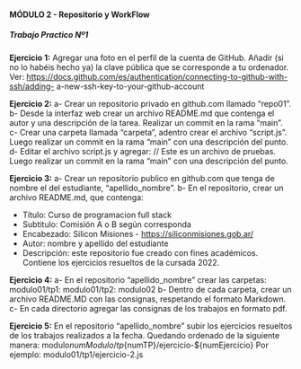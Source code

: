 ####   MÓDULO 2 - Repositorio y WorkFlow
##### Trabajo Practico Nº1

**Ejercicio 1:**
Agregar una foto en el perfil de la cuenta de GitHub.
Añadir (si no lo habéis hecho ya) la clave pública que se corresponde a tu
ordenador. Ver:
https://docs.github.com/es/authentication/connecting-to-github-with-ssh/adding-
a-new-ssh-key-to-your-github-account

**Ejercicio 2:**
a- Crear un repositorio privado en github.com llamado “repo01”.
b- Desde la interfaz web crear un archivo README.md que contenga el autor y
una descripción de la tarea. Realizar un commit en la rama “main”.
c- Crear una carpeta llamada “carpeta”, adentro crear el archivo “script.js”.
Luego realizar un commit en la rama “main” con una descripción del punto.
d- Editar el archivo script.js y agregar:
// Este es un archivo de pruebas.
Luego realizar un commit en la rama “main” con una descripción del punto.

**Ejercicio 3:**
a- Crear un repositorio publico en github.com que tenga de nombre el del
estudiante, “apellido_nombre”.
b- En el repositorio, crear un archivo README.md, que contenga:
- Título: Curso de programacion full stack
- Subtitulo: Comisión A o B según corresponda
- Encabezado: Silicon Misiones - https://siliconmisiones.gob.ar/
- Autor: nombre y apellido del estudiante
- Descripción: este repositorio fue creado con fines académicos. Contiene
los ejercicios resueltos de la cursada 2022.

**Ejercicio 4:**
a- En el repositorio “apellido_nombre” crear las carpetas:
modulo01/tp1:
modulo01/tp2:
modulo02
b- Dentro de cada carpeta, crear un archivo README.MD con las consignas,
respetando el formato Markdown.
c- En cada directorio agregar las consignas de los trabajos en formato pdf.

**Ejercicio 5:**
En el repositorio “apellido_nombre” subir los ejercicios resueltos de los trabajos
realizados a la fecha. Quedando ordenado de la siguiente manera:
modulo${numModulo}/tp${numTP}/ejercicio-${numEjercicio}
Por ejemplo: modulo01/tp1/ejercicio-2.js
